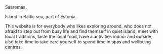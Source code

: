 Saaremaa.

Island in Baltic sea, part of Estonia.

This website is for everybody who likes exploring around, who does not afraid to step out from busy life and find themself in quiet island, meet with local traditions, taste the local food, have a activities indoor and outside, also take time to take care yourself to spend time in spas and wellbeing centres.

